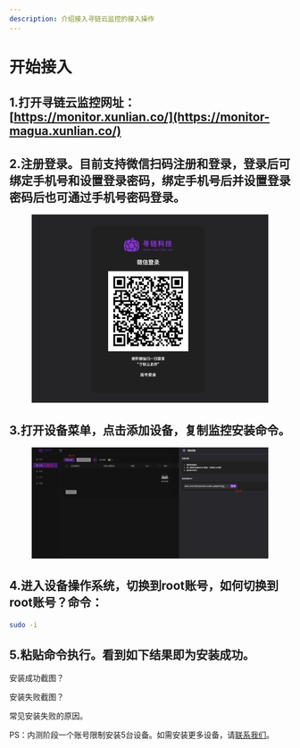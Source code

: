 ```yaml
---
description: 介绍接入寻链云监控的接入操作
---
```


# 开始接入

## 1.打开寻链云监控网址：[https://monitor.xunlian.co/](https://monitor-magua.xunlian.co/)

## 2.注册登录。目前支持微信扫码注册和登录，登录后可绑定手机号和设置登录密码，绑定手机号后并设置登录密码后也可通过手机号密码登录。

<figure><img src=".gitbook/assets/image.png" alt=""><figcaption></figcaption></figure>

## 3.打开设备菜单，点击添加设备，复制监控安装命令。

<div data-full-width="false">

<figure><img src=".gitbook/assets/image (2).png" alt=""><figcaption></figcaption></figure>

</div>

## 4.进入设备操作系统，切换到root账号，如何切换到root账号？命令：

```bash
sudo -i
```

## 5.粘贴命令执行。看到如下结果即为安装成功。

安装成功截图？

安装失败截图？

常见安装失败的原因。

PS：内测阶段一个账号限制安装5台设备。如需安装更多设备，请[联系我们](qa/contactus.md)。


